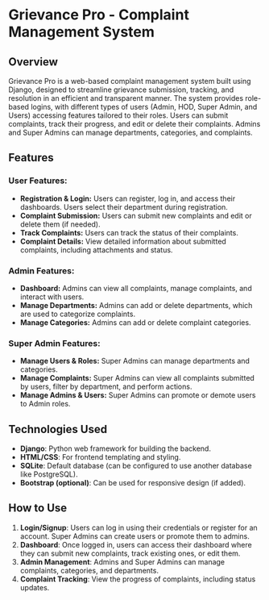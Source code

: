 # Grievance Pro - Complaint Management System

## Overview

Grievance Pro is a web-based complaint management system built using Django, designed to streamline grievance submission, tracking, and resolution in an efficient and transparent manner. The system provides role-based logins, with different types of users (Admin, HOD, Super Admin, and Users) accessing features tailored to their roles. Users can submit complaints, track their progress, and edit or delete their complaints. Admins and Super Admins can manage departments, categories, and complaints.

## Features

### User Features:

- **Registration & Login:** Users can register, log in, and access their dashboards. Users select their department during registration.
- **Complaint Submission:** Users can submit new complaints and edit or delete them (if needed).
- **Track Complaints:** Users can track the status of their complaints.
- **Complaint Details:** View detailed information about submitted complaints, including attachments and status.


### Admin Features:
- **Dashboard:** Admins can view all complaints, manage complaints, and interact with users.
- **Manage Departments:** Admins can add or delete departments, which are used to categorize complaints.
- **Manage Categories:** Admins can add or delete complaint categories.

### Super Admin Features:
- **Manage Users & Roles:** Super Admins can manage departments and categories.
- **Manage Complaints:** Super Admins can view all complaints submitted by users, filter by department, and perform actions.
- **Manage Admins & Users:** Super Admins can promote or demote users to Admin roles.


## Technologies Used
- **Django**: Python web framework for building the backend.
- **HTML/CSS**: For frontend templating and styling.
- **SQLite**: Default database (can be configured to use another database like PostgreSQL).
- **Bootstrap (optional)**: Can be used for responsive design (if added).
  
## How to Use
1. **Login/Signup**: Users can log in using their credentials or register for an account. Super Admins can create users or promote them to admins.
2. **Dashboard**: Once logged in, users can access their dashboard where they can submit new complaints, track existing ones, or edit them.
3. **Admin Management**: Admins and Super Admins can manage complaints, categories, and departments.
4. **Complaint Tracking**: View the progress of complaints, including status updates.


